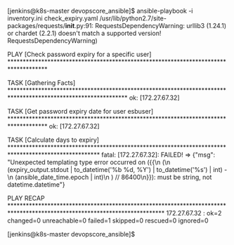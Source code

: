 [jenkins@k8s-master devopscore_ansible]$ ansible-playbook -i inventory.ini check_expiry.yaml
/usr/lib/python2.7/site-packages/requests/__init__.py:91: RequestsDependencyWarning: urllib3 (1.24.1) or chardet (2.2.1) doesn't match a supported version!
  RequestsDependencyWarning)

PLAY [Check password expiry for a specific user] ************************************************************************************

TASK [Gathering Facts] **************************************************************************************************************
ok: [172.27.67.32]

TASK [Get password expiry date for user esbuser] ************************************************************************************
ok: [172.27.67.32]

TASK [Calculate days to expiry] *****************************************************************************************************
fatal: [172.27.67.32]: FAILED! => {"msg": "Unexpected templating type error occurred on ({{\n  (\n    (expiry_output.stdout | to_datetime('%b %d, %Y') | to_datetime('%s') | int) -\n    (ansible_date_time.epoch | int)\n  ) // 86400\n}}): must be string, not datetime.datetime"}

PLAY RECAP **************************************************************************************************************************
172.27.67.32               : ok=2    changed=0    unreachable=0    failed=1    skipped=0    rescued=0    ignored=0

[jenkins@k8s-master devopscore_ansible]$
